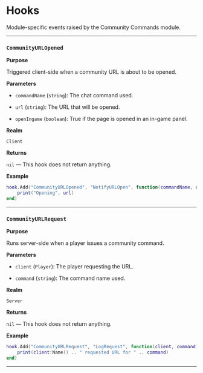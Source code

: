 # Hooks

Module-specific events raised by the Community Commands module.

---

### `CommunityURLOpened`

**Purpose**

Triggered client-side when a community URL is about to be opened.

**Parameters**

* `commandName` (`string`): The chat command used.

* `url` (`string`): The URL that will be opened.

* `openIngame` (`boolean`): True if the page is opened in an in-game panel.

**Realm**

`Client`

**Returns**

`nil` — This hook does not return anything.

**Example**

```lua
hook.Add("CommunityURLOpened", "NotifyURLOpen", function(commandName, url, openIngame)
    print("Opening", url)
end)
```

---

### `CommunityURLRequest`

**Purpose**

Runs server-side when a player issues a community command.

**Parameters**

* `client` (`Player`): The player requesting the URL.

* `command` (`string`): The command name used.

**Realm**

`Server`

**Returns**

`nil` — This hook does not return anything.

**Example**

```lua
hook.Add("CommunityURLRequest", "LogRequest", function(client, command)
    print(client:Name() .. " requested URL for " .. command)
end)
```

---

